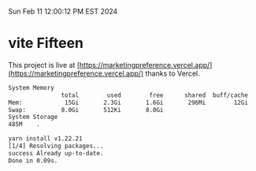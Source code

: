 Sun Feb 11 12:00:12 PM EST 2024

# vite Fifteen


This project is live at [https://marketingpreference.vercel.app/](https://marketingpreference.vercel.app/) thanks to Vercel.

```bash
System Memory
               total        used        free      shared  buff/cache   available
Mem:            15Gi       2.3Gi       1.6Gi       296Mi        12Gi        12Gi
Swap:          8.0Gi       512Ki       8.0Gi
System Storage
485M	.
```
```bash
yarn install v1.22.21
[1/4] Resolving packages...
success Already up-to-date.
Done in 0.09s.
```
